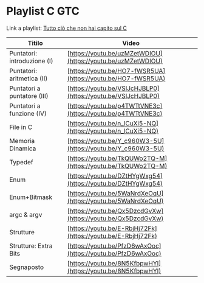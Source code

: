 # Playlist C GTC

Link a playlist: [Tutto ciò che non hai capito sul C](https://www.youtube.com/playlist?list=PLVtGJfbzVd1GiC_EmIZ9sKBd614-L8_CE)

| Titilo                      | Video                                                        |
|-----------------------------|------------------------------------------------------------- |
| Puntatori: introduzione (I) | [https://youtu.be/uzMZetWDIOU](https://youtu.be/uzMZetWDIOU) |
| Puntatori: aritmetica (II)  | [https://youtu.be/HO7-fWSR5UA](https://youtu.be/HO7-fWSR5UA) |
| Puntatori a puntatore (III) | [https://youtu.be/VSIJcHJBLP0](https://youtu.be/VSIJcHJBLP0) |
| Puntatori a funzione (IV)   | [https://youtu.be/p4TWTtVNE3c](https://youtu.be/p4TWTtVNE3c) |
| File in C                   | [https://youtu.be/n_lCuXi5-NQ](https://youtu.be/n_lCuXi5-NQ) |
| Memoria Dinamica            | [https://youtu.be/Y_c960W3-5U](https://youtu.be/Y_c960W3-5U) |
| Typedef                     | [https://youtu.be/TkQUWo2TQ-M](https://youtu.be/TkQUWo2TQ-M) |
| Enum                        | [https://youtu.be/DZtHYgWxg54](https://youtu.be/DZtHYgWxg54) |
| Enum+Bitmask                | [https://youtu.be/5WaNrdXeOqU](https://youtu.be/5WaNrdXeOqU) |
| argc & argv                 | [https://youtu.be/Qx5DzcdGvXw](https://youtu.be/Qx5DzcdGvXw) |
| Strutture                   | [https://youtu.be/E-RbjHj72Fk](https://youtu.be/E-RbjHj72Fk) |
| Strutture: Extra Bits       | [https://youtu.be/PfzD6wAxOoc](https://youtu.be/PfzD6wAxOoc) |
| Segnaposto                  | [https://youtu.be/8N5KfbpwHYI](https://youtu.be/8N5KfbpwHYI) |